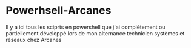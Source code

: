 # Powerhsell-Arcanes
Il y a ici tous les sciprts en powershell que j'ai complétement ou partiellement développé lors de mon alternance technicien systèmes et réseaux chez Arcanes 
